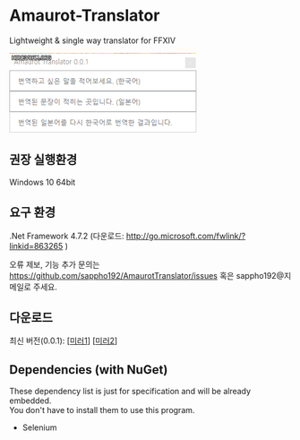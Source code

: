 # Amaurot-Translator
Lightweight &amp; single way translator for FFXIV

![demo.gif](demo.gif)

## 권장 실행환경  
Windows 10 64bit

## 요구 환경
.Net Framework 4.7.2 (다운로드: http://go.microsoft.com/fwlink/?linkid=863265 )


오류 제보, 기능 추가 문의는 https://github.com/sappho192/AmaurotTranslator/issues 혹은 sappho192@지메일로 주세요.

## 다운로드
최신 버전(0.0.1): [[미러1](https://github.com/sappho192/AmaurotTranslator/releases/download/0.0.1/AmaurotTranslator.v0.0.1.zip)] [[미러2](https://drive.google.com/file/d/1SYtHVgESOoDO8FemVR0iTNlTEVS1aVoc/view?usp=sharing)]

## Dependencies (with NuGet) 
These dependency list is just for specification and will be already embedded.  
You don't have to install them to use this program.
 * Selenium
